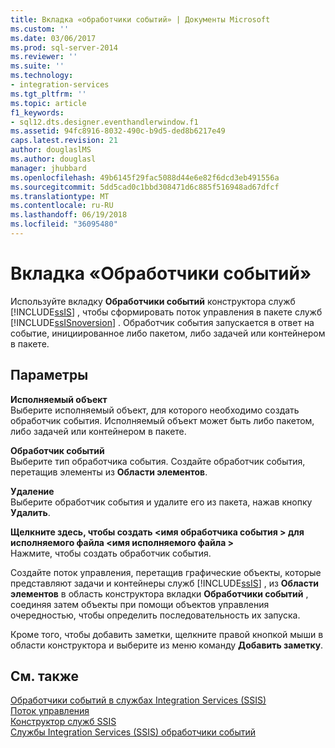 ```yaml
---
title: Вкладка «обработчики событий» | Документы Microsoft
ms.custom: ''
ms.date: 03/06/2017
ms.prod: sql-server-2014
ms.reviewer: ''
ms.suite: ''
ms.technology:
- integration-services
ms.tgt_pltfrm: ''
ms.topic: article
f1_keywords:
- sql12.dts.designer.eventhandlerwindow.f1
ms.assetid: 94fc8916-8032-490c-b9d5-ded8b6217e49
caps.latest.revision: 21
author: douglaslMS
ms.author: douglasl
manager: jhubbard
ms.openlocfilehash: 49b6145f29fac5088d44e6e82f6dcd3eb491556a
ms.sourcegitcommit: 5dd5cad0c1bbd308471d6c885f516948ad67dfcf
ms.translationtype: MT
ms.contentlocale: ru-RU
ms.lasthandoff: 06/19/2018
ms.locfileid: "36095480"
---
```

# <a name="event-handlers-tab"></a>Вкладка «Обработчики событий»
  Используйте вкладку **Обработчики событий** конструктора служб [!INCLUDE[ssIS](../includes/ssis-md.md)] , чтобы сформировать поток управления в пакете служб [!INCLUDE[ssISnoversion](../includes/ssisnoversion-md.md)] . Обработчик события запускается в ответ на событие, инициированное либо пакетом, либо задачей или контейнером в пакете.  
  
## <a name="options"></a>Параметры  
 **Исполняемый объект**  
 Выберите исполняемый объект, для которого необходимо создать обработчик события. Исполняемый объект может быть либо пакетом, либо задачей или контейнером в пакете.  
  
 **Обработчик событий**  
 Выберите тип обработчика события. Создайте обработчик события, перетащив элементы из **Области элементов**.  
  
 **Удаление**  
 Выберите обработчик события и удалите его из пакета, нажав кнопку **Удалить**.  
  
 **Щелкните здесь, чтобы создать \<имя обработчика события > для исполняемого файла \<имя исполняемого файла >**  
 Нажмите, чтобы создать обработчик события.  
  
 Создайте поток управления, перетащив графические объекты, которые представляют задачи и контейнеры служб [!INCLUDE[ssIS](../includes/ssis-md.md)] , из **Области элементов** в область конструктора вкладки **Обработчики событий** , соединяя затем объекты при помощи объектов управления очередностью, чтобы определить последовательность их запуска.  
  
 Кроме того, чтобы добавить заметки, щелкните правой кнопкой мыши в области конструктора и выберите из меню команду **Добавить заметку**.  
  
## <a name="see-also"></a>См. также  
 [Обработчики событий в службах Integration Services (SSIS)](integration-services-ssis-event-handlers.md)   
 [Поток управления](control-flow/control-flow.md)   
 [Конструктор служб SSIS](ssis-designer.md)   
 [Службы Integration Services &#40;SSIS&#41; обработчики событий](integration-services-ssis-event-handlers.md)  
  
  